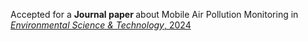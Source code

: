 Accepted for a <b>Journal paper </b> about Mobile Air Pollution Monitoring in <a href="https://pubs.acs.org/doi/full/10.1021/acs.est.4c06144"><em> Environmental Science & Technology</em>, 2024</a>
